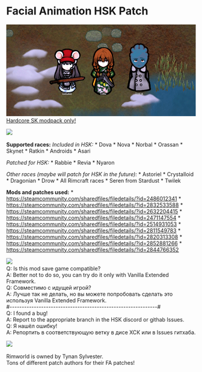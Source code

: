 # Facial Animation HSK Patch

![Preview](/Preview.png?raw=true "Preview")
[Hardcore SK modpack only!](https://github.com/skyarkhangel/Hardcore-SK/tree/development)

<img src="https://i.imgur.com/svEwA2k.png">

**Supported races:**
*Included in HSK:*
    * Dova
    * Nova
    * Norbal
    * Orassan
    * Skynet
    * Ratkin
    * Androids
    * Asari

*Patched for HSK:*
    * Rabbie
    * Revia
    * Nyaron
    
*Other races (maybe will patch for HSK in the future):*
    * Astoriel
    * Crystalloid
    * Dragonian
    * Drow
    * All Rimcraft races
    * Seren from Stardust
    * Twilek

**Mods and patches used:**
    * https://steamcommunity.com/sharedfiles/filedetails/?id=2486012341
    * https://steamcommunity.com/sharedfiles/filedetails/?id=2832533588
    * https://steamcommunity.com/sharedfiles/filedetails/?id=2632204415
    * https://steamcommunity.com/sharedfiles/filedetails/?id=2471147554
    * https://steamcommunity.com/sharedfiles/filedetails/?id=2514931053
    * https://steamcommunity.com/sharedfiles/filedetails/?id=2811549783
    * https://steamcommunity.com/sharedfiles/filedetails/?id=2820313308
    * https://steamcommunity.com/sharedfiles/filedetails/?id=2852881266
    * https://steamcommunity.com/sharedfiles/filedetails/?id=2844766352

<img src="https://i.imgur.com/5KVUmeE.png"><br>
Q: Is this mod save game compatible?<br>
A: Better not to do so, you can try do it only with Vanilla Extended Framework.<br>
Q: Совместимо с идущей игрой?<br>
A: Лучше так не делать, но вы можете попробовать сделать это используя Vanilla Extended Framework.<br>
#-------------------------------------------------------------#<br>
Q: I found a bug!<br>
A: Report to the appropriate branch in the HSK discord or githab Issues.<br>
Q: Я нашёл ошибку!<br>
A: Репортить в соответствующую ветку в дисе ХСК или в Issues гитхаба.<br>

<img src="https://i.imgur.com/fdngbbh.png">

Rimworld is owned by Tynan Sylvester.<br>
Tons of different patch authors for their FA patches!<br>
